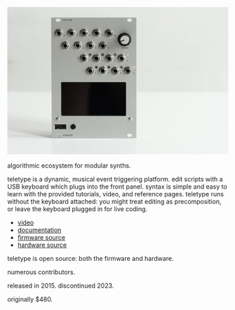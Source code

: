 ![](image/teletype.jpg)

algorithmic ecosystem for modular synths.

teletype is a dynamic, musical event triggering platform. edit scripts with a USB keyboard which plugs into the front panel. syntax is simple and easy to learn with the provided tutorials, video, and reference pages. teletype runs without the keyboard attached: you might treat editing as precomposition, or leave the keyboard plugged in for live coding.

- [video](https://vimeo.com/129271731)
- [documentation](https://monome.org/docs/teletype)
- [firmware source](https://github.com/monome/teletype)
- [hardware source](https://github.com/monome/teletype-hardware)

teletype is open source: both the firmware and hardware.

numerous contributors.

released in 2015. discontinued 2023.

originally $480.
